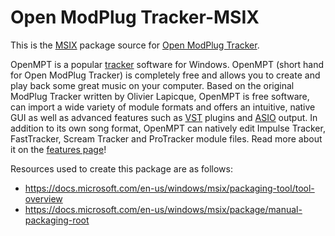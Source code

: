 # Open ModPlug Tracker-MSIX

This is the [MSIX](https://www.microsoft.com/store/productId/9NNZNNJZD1QR) package source for [Open ModPlug Tracker](https://github.com/OpenMPT/openmpt).

OpenMPT is a popular [tracker](https://en.wikipedia.org/wiki/Tracker_%28music_software%29) software for Windows. OpenMPT (short hand for Open ModPlug Tracker) is completely free and allows you to create and play back some great music on your computer. Based on the original ModPlug Tracker written by Olivier Lapicque, OpenMPT is free software, can import a wide variety of module formats and offers an intuitive, native GUI as well as advanced features such as [VST](https://en.wikipedia.org/wiki/Virtual_Studio_Technology) plugins and [ASIO](https://en.wikipedia.org/wiki/Audio_Stream_Input/Output) output. In addition to its own song format, OpenMPT can natively edit Impulse Tracker, FastTracker, Scream Tracker and ProTracker module files. Read more about it on the [features page](https://openmpt.org/features)!

Resources used to create this package are as follows:

- <https://docs.microsoft.com/en-us/windows/msix/packaging-tool/tool-overview>
- <https://docs.microsoft.com/en-us/windows/msix/package/manual-packaging-root>
